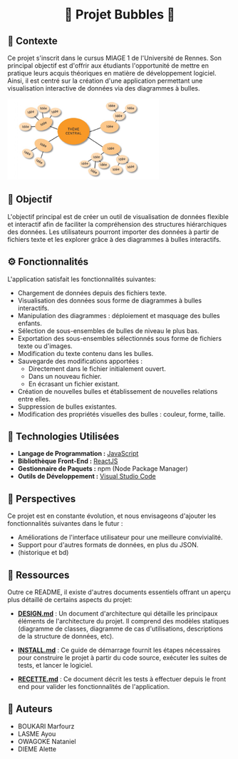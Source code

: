 <h1 align="center">🫧 Projet Bubbles 🫧</h1>


## 📜 Contexte

Ce projet s'inscrit dans le cursus MIAGE 1 de l'Université de Rennes. Son principal objectif est d'offrir aux étudiants l'opportunité de mettre en pratique leurs acquis théoriques en matière de développement logiciel. Ainsi, il est centré sur la création d'une application permettant une visualisation interactive de données via des diagrammes à bulles.

![Exemple de Bubbles](images/bubbles-exemples.PNG)

## 🎯 Objectif

L'objectif principal est de créer un outil de visualisation de données flexible et interactif afin de faciliter la compréhension des structures hiérarchiques des données. Les utilisateurs pourront importer des données à partir de fichiers texte et les explorer grâce à des diagrammes à bulles interactifs.

## ⚙️ Fonctionnalités 

L'application satisfait les fonctionnalités suivantes:
- Chargement de données depuis des fichiers texte.
- Visualisation des données sous forme de diagrammes à bulles interactifs.
- Manipulation des diagrammes : déploiement et masquage des bulles enfants.
- Sélection de sous-ensembles de bulles de niveau le plus bas.
- Exportation des sous-ensembles sélectionnés sous forme de fichiers texte ou d'images.
- Modification du texte contenu dans les bulles.
- Sauvegarde des modifications apportées :
    - Directement dans le fichier initialement ouvert.
    - Dans un nouveau fichier.
    - En écrasant un fichier existant.
- Création de nouvelles bulles et établissement de nouvelles relations entre elles.
- Suppression de bulles existantes.
- Modification des propriétés visuelles des bulles : couleur, forme, taille.


## 🚀 Technologies Utilisées

- **Langage de Programmation :** [JavaScript](https://www.javascript.com/)
- **Bibliothèque Front-End :** [ReactJS](https://fr.legacy.reactjs.org/)
- **Gestionnaire de Paquets :** npm (Node Package Manager)
- **Outils de Développement :** [Visual Studio Code](https://code.visualstudio.com/)


## 🔭 Perspectives

Ce projet est en constante évolution, et nous envisageons d'ajouter les fonctionnalités suivantes dans le futur :
- Améliorations de l'interface utilisateur pour une meilleure convivialité.
- Support pour d'autres formats de données, en plus du JSON.
- (historique et bd)

## 📁 Ressources

Outre ce README, il existe d'autres documents essentiels offrant un aperçu plus détaillé de certains aspects du projet:

- **[DESIGN.md](DESIGN.md)** : Un document d'architecture qui détaille les principaux éléments de l'architecture du projet. Il comprend des modèles statiques (diagramme de classes, diagramme de cas d'utilisations, descriptions de la structure de données, etc). 

- **[INSTALL.md](INSTALL.md)** : Ce guide de démarrage fournit les étapes nécessaires pour construire le projet à partir du code source, exécuter les suites de tests, et lancer le logiciel. 

- **[RECETTE.md](RECETTE.md)** : Ce document décrit les tests à effectuer depuis le front end pour valider les fonctionnalités de l'application.


## 🔗 Auteurs

-   BOUKARI Marfourz
-   LASME Ayou
-   OWAGOKE Nataniel
-   DIEME Alette
